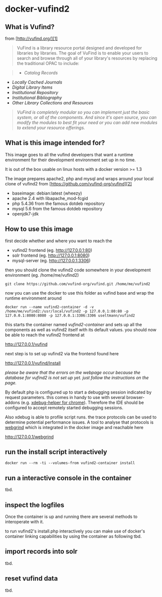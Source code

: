 # docker-vufind2

## What is Vufind?

from [http://vufind.org/][1]

> VuFind is a library resource portal designed and developed for libraries by libraries. The goal of VuFind is to enable your users to search and browse through all of your library's resources by replacing the traditional OPAC to include:

> * _Catalog Records_
* _Locally Cached Journals_
* _Digital Library Items_
* _Institutional Repository_
* _Institutional Bibliography_
* _Other Library Collections and Resources_

> _VuFind is completely modular so you can implement just the basic system, or all of the components. And since it's open source, you can modify the modules to best fit your need or you can add new modules to extend your resource offerings._ 


## What is this image intended for?

This image goes to all the vufind developers that want a runtime environment for their development environment set up in no time.

It is out of the box usable on linux hosts with a docker version >= 1.3

The image prepares apache2, php and mysql and wraps around your local clone of vufind2 from [https://github.com/vufind-org/vufind][2]

* baseimage: debian:latest (wheezy)
* apache 2.4 with libapache_mod-fcgid
* php 5.4.36 from the famous dotdeb repository
* mysql 5.6 from the famous dotdeb repository
* openjdk7-jdk

## How to use this image

first decide whether and where you want to reach the 
* vufind2 frontend (eg. http://127.0.0.1:80)
* solr frontend (eg. http://127.0.0.1:8080)
* mysql-server (eg. http://127.0.0.1:3306)

then you should clone the vufind2 code somewhere in your development environment (eg. /home/me/vufind2)

    git clone https://github.com/vufind-org/vufind.git /home/me/vufind2

now you can use the docker to use this folder as vufind base and wrap the runtime environment around

    docker run --name vufind2-container -d -v /home/me/vufind2:/usr/local/vufind2 -p 127.0.0.1:80:80 -p 127.0.0.1:8080:8080 -p 127.0.0.1:3306:3306 useltmann/vufind2

this starts the container named _vufind2-container_ and sets up all the components as well as vufind2 itself with its default values. you should now be able to reach the vufind2 frontend at

http://127.0.0.1/vufind

next step is to set up vufind2 via the frontend found here

http://127.0.0.1/vufind/Install

_please be aware that the errors on the webpage occur because the database for vufind2 is not set up yet. just follow the instructions on the page._

By default php is configured up to start a debugging session indicated by request parameters. this comes in handy to use with several browser-addons (e.g. [xdebug-helper for chrome][3]). Therefore the IDE should be configured to accept remotely started debugging sessions.

Also xdebug is able to profile script runs. the trace protocols can be used to determine potential performance issues. A tool to analyse that protocols is [webgrind][4] which is integrated in the docker image and reachable here

http://127.0.0.1/webgrind

## run the install script interactively

    docker run --rm -ti --volumes-from vufind2-container install

## run a interactive console in the container

tbd.

## inspect the logfiles

Once the container is up and running there are several methods to interoperate with it.

to run vufind2's install.php interactively you can make use of docker's container linking capabilities by using the container as following
tbd.

## import records into solr

tbd.

## reset vufind data

tbd.

  [1]: http://vufind.org/
  [2]: https://github.com/vufind-org/vufind
  [3]: https://github.com/mac-cain13/xdebug-helper-for-chrome
  [4]: https://code.google.com/p/webgrind/